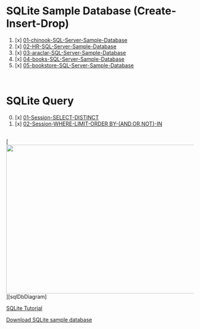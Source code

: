 # SQLite Sample Database (Create-Insert-Drop)

01. [x] [01-chinook-SQL-Server-Sample-Database](./01-chinook-SQL-Server-Sample-Database)
02. [x] [02-HR-SQL-Server-Sample-Database](./02-HR-SQL-Server-Sample-Database)
03. [x] [03-araclar-SQL-Server-Sample-Database](./03-araclar-SQL-Server-Sample-Database)
04. [x] [04-books-SQL-Server-Sample-Database](./04-books-SQL-Server-Sample-Database)
05. [x] [05-bookstore-SQL-Server-Sample-Database](./05-bookstore-SQL-Server-Sample-Database)

<br>

# SQLite Query

00. [x] [01-Session-SELECT-DISTINCT](./01-Session-SELECT-DISTINCT.sql)
02. [x] [02-Session-WHERE-LIMIT-ORDER BY-(AND,OR,NOT)-IN](./02-Session-WHERE-LIMIT-ORDER%20BY-(AND%2COR%2CNOT)-IN.sql)

<br>
[<img src="https://www.sqlitetutorial.net/wp-content/uploads/2015/11/sqlite-sample-database-color.jpg" width=700, height=400 />][sqlDbDiagram]

[SQLite Tutorial](https://www.sqlitetutorial.net/)

[Download SQLite sample database][sqlDownload]

[mainPage]: https://github.com/celik-muhammed/00-Index-of-GitHub-Public-Projects-Repository-Logs

[sqlDbDiagram]: https://www.sqlitetutorial.net/sqlite-tutorial/sqlite-sample-database/

[sqlDownload]: https://www.sqlitetutorial.net/wp-content/uploads/2018/03/chinook.zip
